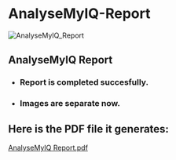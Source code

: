 # AnalyseMyIQ-Report

![AnalyseMyIQ_Report](https://user-images.githubusercontent.com/64412852/130769652-b90326a4-a472-4c21-8804-0439359dfd88.jpg)

## AnalyseMyIQ Report

+ ### Report is completed succesfully.
+ ### Images are separate now.

## Here is the PDF file it generates:

[AnalyseMyIQ Report.pdf](https://github.com/azazmuzaffar/AnalyseMyIQ-Report/files/7045870/AnalyseMyIQ.Report.pdf)




